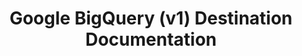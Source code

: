 ---
# -------------------------- #
#     USING THIS TEMPLATE    #
# -------------------------- #

## NEED HELP USING THIS TEMPLATE? SEE:
## https://docs-about-stitch-docs.netlify.com/reference/destination-templates/destination-setup/
## FOR INSTRUCTIONS & REFERENCE INFO


# -------------------------- #
#        Page Controls       #
# -------------------------- #

title: Google BigQuery (v1) Destination Documentation
keywords: bigquery, google bigquery data warehouse, bigquery data warehouse, bigquery etl, etl to bigquery, bigquery destination
summary: "Documentation for version 1 of Stitch's Google BigQuery destination."

permalink:  /destinations/google-bigquery/v1

destination: true
content-type: "destination-category"
key: "bigquery-version-category"

order: 1

layout: general


# -------------------------- #
#     Destination Details    #
# -------------------------- #

display_name: "Google BigQuery"
type: "bigquery"

this-version: "1"


# -------------------------- #
#          Sections          #
# -------------------------- #

sections:
  - title: "Getting started"
    anchor: "get-started"
    guides:
      - key: "bigquery-setup"
        version: "1"
      - key: "bigquery-v1-migration"
    content: |
      {% include layout/category-sections.html %}

  - title: "Using {{ page.display_name }}"
    anchor: "using-destination"
    guides:
      - key: "bigquery-pricing"
      - key: "bigquery-partitioning"
      - key: "switch-bigquery-location"
      - key: "append-only-querying"
    content: |
      {% include layout/category-sections.html %}

  - title: "Troubleshooting"
    anchor: "troubleshooting-destination"
    guides:
      - key: "destination-loading-errors"
      - key: "destination-connection-errors"
    content: |
      {% for guide in section.guides %}
      {% assign this-guide = site.documents | where:"key",guide.key | first %}
      <span class="h4">
      [{{ this-guide.title }}]({{ this-guide.url | prepend: site.baseurl }})
      </span>
      {{ this-guide.summary | flatify }}
      {% endfor %}

  - title: "Reference"
    anchor: "reference-guides"
    guides:
      - key: "bigquery-reference"
        version: "1"
      - key: "bigquery-loading-reference"
        version: "1"
      - key: "source-destination-compatibility"
      - key: "system-tables-and-columns"
      - key: "reserved-keywords"
#   - loading-errors
#   - connection-errors
    content: |
      {% include layout/category-sections.html %}
# Loading:
#   - sdc-rejected
#   - column-splits
---